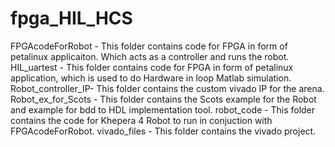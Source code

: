 # fpga_HIL_HCS
FPGAcodeForRobot - This folder contains code for FPGA in form of petalinux applicaiton. Which acts as a controller and runs the robot.
HIL_uartest      - This folder contains code for FPGA in form of petalinux application, which is used to do Hardware in loop Matlab simulation.
Robot_controller_IP- This folder contains the custom vivado IP for the arena.
Robot_ex_for_Scots - This folder contains the Scots example for the Robot and example for bdd to HDL implementation tool.
robot_code - This folder contains the code for Khepera 4 Robot to run in conjuction with FPGAcodeForRobot.
vivado_files - This folder contains the vivado project.
